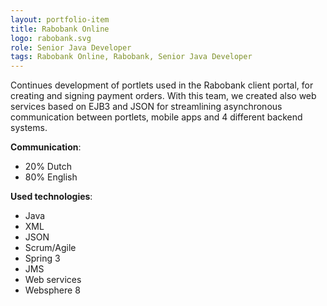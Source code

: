 ```yaml
---
layout: portfolio-item
title: Rabobank Online
logo: rabobank.svg
role: Senior Java Developer
tags: Rabobank Online, Rabobank, Senior Java Developer
---
```


Continues development of portlets used in the Rabobank client portal, for creating and signing
payment orders. With this team, we created also web services based on EJB3 and JSON for
streamlining asynchronous communication between portlets, mobile apps and 4 different backend
systems.

**Communication**:

- 20% Dutch
- 80% English

**Used technologies**:

- Java
- XML
- JSON
- Scrum/Agile
- Spring 3
- JMS
- Web services
- Websphere 8
